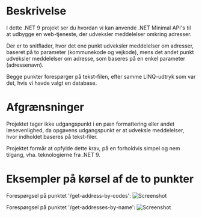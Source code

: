 # Beskrivelse
I dette .NET 9 projekt ser du hvordan vi kan anvende .NET Minimal API's til at udbygge en web-tjeneste, der udveksler meddelelser omkring adresser. 

Der er to snitflader, hvor det ene punkt udveksler meddelelser om adresser, baseret på to parameter (kommunekode og vejkode), mens det andet punkt udveksler meddelelser om adresse, som baseres på en enkel parameter (adressenavn).

Begge punkter forespørger på tekst-filen, efter samme LINQ-udtryk som var det, hvis vi havde valgt en database. 

# Afgrænsninger
Projektet tager ikke udgangspunkt i en pæn formattering eller andet læsevenlighed, da opgavens udgangspunkt er at udveksle meddelelser, hvor indholdet baseres på tekst-filer. 

Projektet formår at opfylde dette krav, på en forholdvis simpel og nem tilgang, vha. teknologierne fra .NET 9.

# Eksempler på kørsel af de to punkter
Forespørgsel på punktet '/get-address-by-codes':
![Screenshot](smartlearning-system-integration-uge4/GadenavneWebservice/GadenavneWebservice/Images/get-address-by-codes.png)

Forespørgsel på punktet '/get-addresses-by-name':
![Screenshot](smartlearning-system-integration-uge4/GadenavneWebservice/GadenavneWebservice/Images/get-addresses-by-name.png)
